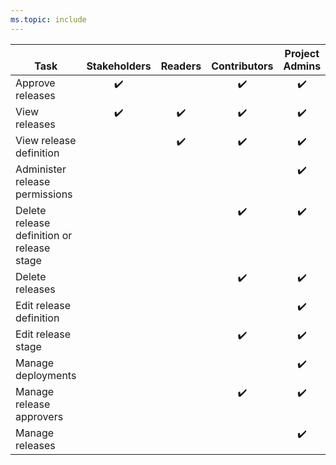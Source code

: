 ```yaml
---
ms.topic: include
---
```


<!--- TFS 2017 - 2018 version release only-->

<table>
<tr valign="bottom">
<th>Task</th>
<th>Stakeholders</th>
<th>Readers</th>
<th>Contributors</th>
<th>Project Admins</th>
<th>Release<br/>Admins</th>
</tr>
<tbody valign="top" align="center">
<tr>
<td align="left">Approve releases
</td>
<td>✔️</td>
<td>  </td>
<td>✔️</td>
<td>✔️</td>
<td>✔️</td>
</tr>
<tr>
<td align="left">View releases
</td>
<td>✔️</td>
<td>✔️</td>
<td>✔️</td>
<td>✔️</td>
<td>✔️</td>
</tr>
<tr>
<td align="left">View release definition 
</td>
<td>  </td>
<td>✔️</td>
<td>✔️</td>
<td>✔️</td>
<td>✔️</td>
</tr>
<tr>
<td align="left">Administer release permissions
</td>
<td>  </td>
<td>  </td>
<td>  </td>
<td>✔️</td>
<td>✔️</td>
</tr>
<tr>
<td align="left">Delete release definition or release stage
</td>
<td>  </td>
<td>  </td>
<td>✔️</td>
<td>✔️</td>
<td>✔️</td>
</tr>
<tr>
<td align="left">Delete releases
</td>
<td>  </td>
<td>  </td>
<td>✔️</td>
<td>✔️</td>
<td>✔️</td>
</tr>
<tr>
<td align="left">Edit release definition
</td>
<td>  </td>
<td> </td>
<td> </td>
<td>✔️</td>
<td>✔️</td>
</tr>
<tr>
<td align="left">Edit release stage
</td>
<td>  </td>
<td>  </td>
<td>✔️</td>
<td>✔️</td>
<td>✔️</td>
</tr>
<tr>
<td align="left">Manage deployments
</td>
<td>  </td>
<td>  </td>
<td>  </td>
<td>✔️</td>
<td>✔️</td>
</tr>
<tr>
<td align="left">Manage release approvers
</td>
<td>  </td>
<td>  </td>
<td>✔️</td>
<td>✔️</td>
<td>✔️</td>
</tr>
<tr>
<td align="left">Manage releases
</td>
<td>  </td>
<td>  </td>
<td>  </td>
<td>✔️</td>
<td>✔️</td>
</tr>
</tbody>
</table>












































